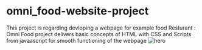 # omni_food-website-project

This project is regarding devloping a webpage for example food Resturant : Omni Food
project delivers basic concepts of HTML with CSS and Scripts from javaascript for smooth functioning of the webpage
![hero](https://user-images.githubusercontent.com/51242050/184163042-2a046a9c-ad5b-4f31-9658-23ce7b93cd41.jpg)
